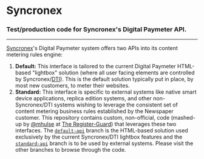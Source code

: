 # Syncronex

### Test/production code for Syncronex's Digital Paymeter API.

---

[Syncronex](http://www.syncronex.com/)'s Digital Paymeter system offers two APIs into its content metering rules engine:

1. **Default:** This interface is tailored to the current Digital Paymeter HTML-based "lightbox" solution (where all user facing elements are controlled by Syncronex/[DTI](http://www.dtint.com/)). This is the default solution typically put in place, by most new customers, to meter their websites.
1. **Standard:** This interface is specific to external systems like native smart device applications, replica edition systems, and other non-Syncronex/DTI systems wishing to leverage the consistent set of content metering business rules established by the Newspaper customer.
This repository contains custom, non-official, code (mashed-up by [@mhulse](https://github.com/mhulse) at [The Register-Guard](http://www.registerguard.com)) that leverages these two interfaces.
The [`default-api`](https://github.com/registerguard/syncronex/tree/default-api) branch is the HTML-based solution used exclusively by the current Syncronex/DTI lightbox features and the [`standard-api`](https://github.com/registerguard/syncronex/tree/standard-api) branch is to be used by external systems.
Please visit the other branches to browse through the code.